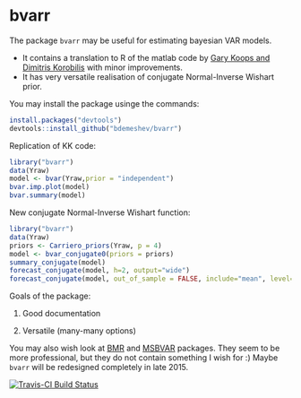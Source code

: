 bvarr
=====

The package `bvarr` may be useful for estimating bayesian VAR models.

* It contains a translation to R of the matlab code by
[Gary Koops and Dimitris Korobilis](http://personal.strath.ac.uk/gary.koop/bayes_matlab_code_by_koop_and_korobilis.html) with minor improvements.
* It has very versatile realisation of conjugate Normal-Inverse Wishart prior.

You may install the package usinge the commands:
```R
install.packages("devtools")
devtools::install_github("bdemeshev/bvarr")
```

Replication of KK code:
```R
library("bvarr")
data(Yraw)
model <- bvar(Yraw,prior = "independent")
bvar.imp.plot(model)
bvar.summary(model)
```

New conjugate Normal-Inverse Wishart function:
```R
library("bvarr")
data(Yraw)
priors <- Carriero_priors(Yraw, p = 4)
model <- bvar_conjugate0(priors = priors)
summary_conjugate(model) 
forecast_conjugate(model, h=2, output="wide")
forecast_conjugate(model, out_of_sample = FALSE, include="mean", level=NULL, type = "credible")
```



Goals of the package:

1. Good documentation

2. Versatile (many-many options)


You may also wish look at [BMR](http://bayes.squarespace.com/bmr/) and [MSBVAR](http://cran.r-project.org/web/packages/MSBVAR/) packages. They seem to be more professional, but they do not contain something I wish for :) Maybe `bvarr` will be redesigned completely in late 2015.


[![Travis-CI Build Status](https://travis-ci.org/bdemeshev/bvarr.svg?branch=master)](https://travis-ci.org/bdemeshev/bvarr)


